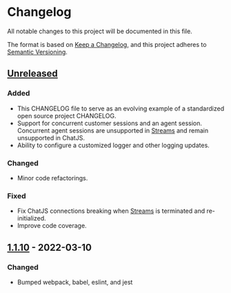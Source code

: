 # Changelog
All notable changes to this project will be documented in this file.

The format is based on [Keep a Changelog](https://keepachangelog.com/en/1.0.0/),
and this project adheres to [Semantic Versioning](https://semver.org/spec/v2.0.0.html).

## [Unreleased]
### Added
- This CHANGELOG file to serve as an evolving example of a standardized open source project CHANGELOG.
- Support for concurrent customer sessions and an agent session. Concurrent agent sessions are unsupported in [Streams](https://github.com/amazon-connect/amazon-connect-streams) and remain unsupported in ChatJS.
- Ability to configure a customized logger and other logging updates.
### Changed
- Minor code refactorings.

### Fixed
- Fix ChatJS connections breaking when [Streams](https://github.com/amazon-connect/amazon-connect-streams) is terminated and re-initialized.
- Improve code coverage.

## [1.1.10] - 2022-03-10
### Changed
- Bumped webpack, babel, eslint, and jest

[Unreleased]: https://github.com/amazon-connect/amazon-connect-chatjs/compare/b1e631b105bd6c6f8535cfe172678b517f5e0353...HEAD
[1.1.10]: https://github.com/amazon-connect/amazon-connect-chatjs/compare/9ba35f8e63a8e6a86fa3b3128a0d91ca7e841e55...7d9fc9888bf462ee42abb3c0ad3baf9e6712ff56
